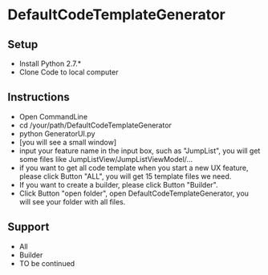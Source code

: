 # DefaultCodeTemplateGenerator

## Setup
* Install Python 2.7.*
* Clone Code to local computer

## Instructions
* Open CommandLine
* cd /your/path/DefaultCodeTemplateGenerator
* python GeneratorUI.py
* [you will see a small window] 
* input your feature name in the input box, such as "JumpList", you will get some files like JumpListView/JumpListViewModel/...
* if you want to get all code template when you start a new UX feature, please click Button "ALL", you will get 15 template files we need.
* If you want to create a builder, please click Button "Builder".
* Click Button "open folder", open DefaultCodeTemplateGenerator, you will see your folder with all files.

## Support
* All
* Builder
* TO be continued

